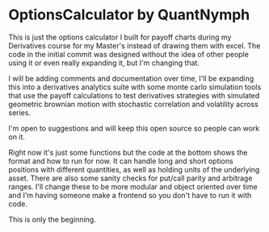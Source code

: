 # OptionsCalculator by QuantNymph

This is just the options calculator I built for payoff charts during my Derivatives course for my Master's instead of drawing them with excel.
The code in the initial commit was designed without the idea of other people using it or even really expanding it, but I'm changing that.

I will be adding comments and documentation over time, I'll be expanding this into a derivatives analytics suite with some monte carlo simulation tools
that use the payoff calculations to test derivatives strategies with simulated geometric brownian motion with stochastic correlation and volatility across series.

I'm open to suggestions and will keep this open source so people can work on it.

Right now it's just some functions but the code at the bottom shows the format and how to run for now. It can handle long and short options positions with different 
quantities, as well as holding units of the underlying asset. There are also some sanity checks for put/call parity and arbitrage ranges. I'll change these to be more modular
and object oriented over time and I'm having someone make a frontend so you don't have to run it with code.

This is only the beginning.
